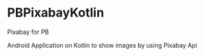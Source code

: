 # PBPixabayKotlin

Pixabay for PB

Android Application on Kotlin to show images by using Pixabay Api
